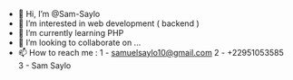 - 👋 Hi, I’m @Sam-Saylo
- 👀 I’m interested in web development ( backend )
- 🌱 I’m currently learning PHP 
- 💞️ I’m looking to collaborate on ...
- 📫 How to reach me : 1 - samuelsaylo10@gmail.com 2 - +22951053585 3 - Sam Saylo

<!---
Sam-Saylo/Sam-Saylo is a ✨ special ✨ repository because its `README.md` (this file) appears on your GitHub profile.
You can click the Preview link to take a look at your changes.
--->
